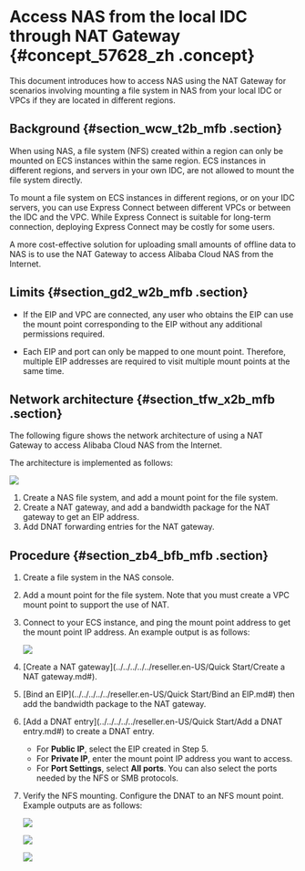 # Access NAS from the local IDC through NAT Gateway {#concept_57628_zh .concept}

This document introduces how to access NAS using the NAT Gateway for scenarios involving mounting a file system in NAS from your local IDC or VPCs if they are located in different regions.

## Background {#section_wcw_t2b_mfb .section}

When using NAS, a file system \(NFS\) created within a region can only be mounted on ECS instances within the same region. ECS instances in different regions, and servers in your own IDC, are not allowed to mount the file system directly.

To mount a file system on ECS instances in different regions, or on your IDC servers, you can use Express Connect between different VPCs or between the IDC and the VPC. While Express Connect is suitable for long-term connection, deploying Express Connect may be costly for some users.

A more cost-effective solution for uploading small amounts of offline data to NAS is to use the NAT Gateway to access Alibaba Cloud NAS from the Internet.

## Limits {#section_gd2_w2b_mfb .section}

-   If the EIP and VPC are connected, any user who obtains the EIP can use the mount point corresponding to the EIP without any additional permissions required.

-   Each EIP and port can only be mapped to one mount point. Therefore, multiple EIP addresses are required to visit multiple mount points at the same time.


## Network architecture {#section_tfw_x2b_mfb .section}

The following figure shows the network architecture of using a NAT Gateway to access Alibaba Cloud NAS from the Internet.

The architecture is implemented as follows:

![](http://static-aliyun-doc.oss-cn-hangzhou.aliyuncs.com/assets/img/18706/155080448113110_en-US.png)

1.  Create a NAS file system, and add a mount point for the file system.
2.  Create a NAT gateway, and add a bandwidth package for the NAT gateway to get an EIP address.
3.  Add DNAT forwarding entries for the NAT gateway.

## Procedure {#section_zb4_bfb_mfb .section}

1.  Create a file system in the NAS console.
2.  Add a mount point for the file system. Note that you must create a VPC mount point to support the use of NAT.
3.  Connect to your ECS instance, and ping the mount point address to get the mount point IP address. An example output is as follows:

    ![](http://static-aliyun-doc.oss-cn-hangzhou.aliyuncs.com/assets/img/18706/155080448113114_en-US.png)

4.  [Create a NAT gateway](../../../../../reseller.en-US/Quick Start/Create a NAT gateway.md#).
5.  [Bind an EIP](../../../../../reseller.en-US/Quick Start/Bind an EIP.md#) then add the bandwidth package to the NAT gateway.
6.  [Add a DNAT entry](../../../../../reseller.en-US/Quick Start/Add a DNAT entry.md#) to create a DNAT entry.
    -   For **Public IP**, select the EIP created in Step 5.
    -   For **Private IP**, enter the mount point IP address you want to access.
    -   For **Port Settings**, select **All ports**. You can also select the ports needed by the NFS or SMB protocols.
7.  Verify the NFS mounting. Configure the DNAT to an NFS mount point. Example outputs are as follows:

    ![](http://static-aliyun-doc.oss-cn-hangzhou.aliyuncs.com/assets/img/18706/155080448113121_en-US.png)

    ![](http://static-aliyun-doc.oss-cn-hangzhou.aliyuncs.com/assets/img/18706/155080448113119_en-US.png)

    ![](http://static-aliyun-doc.oss-cn-hangzhou.aliyuncs.com/assets/img/18706/155080448113120_en-US.png)


